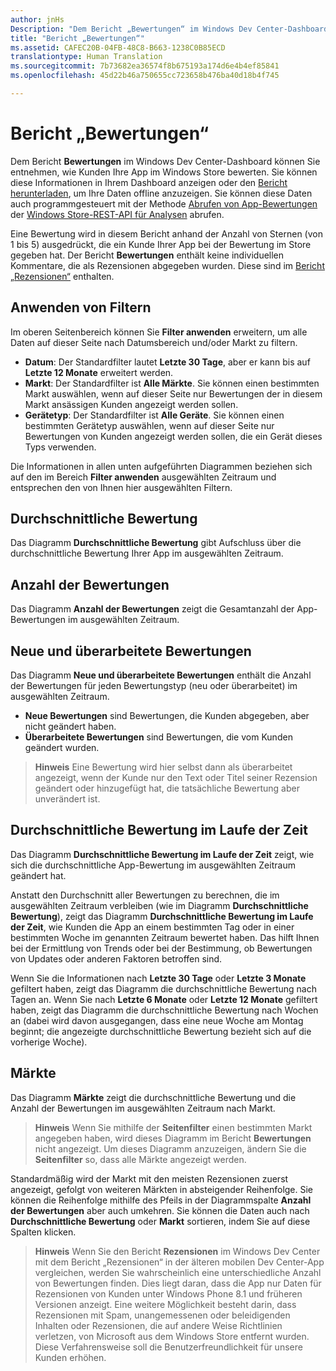```yaml
---
author: jnHs
Description: "Dem Bericht „Bewertungen“ im Windows Dev Center-Dashboard können Sie entnehmen, wie Kunden Ihre App im Windows Store bewerten."
title: "Bericht „Bewertungen“"
ms.assetid: CAFEC20B-04FB-48C8-B663-1238C0B85ECD
translationtype: Human Translation
ms.sourcegitcommit: 7b73682ea36574f8b675193a174d6e4b4ef85841
ms.openlocfilehash: 45d22b46a750655cc723658b476ba40d18b4f745

---
```


# Bericht „Bewertungen“


Dem Bericht **Bewertungen** im Windows Dev Center-Dashboard können Sie entnehmen, wie Kunden Ihre App im Windows Store bewerten. Sie können diese Informationen in Ihrem Dashboard anzeigen oder den [Bericht herunterladen](download-analytic-reports.md), um Ihre Daten offline anzuzeigen. Sie können diese Daten auch programmgesteuert mit der Methode [Abrufen von App-Bewertungen](../monetize/get-app-ratings.md) der [Windows Store-REST-API für Analysen](../monetize/access-analytics-data-using-windows-store-services.md) abrufen.

Eine Bewertung wird in diesem Bericht anhand der Anzahl von Sternen (von 1 bis 5) ausgedrückt, die ein Kunde Ihrer App bei der Bewertung im Store gegeben hat. Der Bericht **Bewertungen** enthält keine individuellen Kommentare, die als Rezensionen abgegeben wurden. Diese sind im [Bericht „Rezensionen“](reviews-report.md) enthalten.

## Anwenden von Filtern


Im oberen Seitenbereich können Sie **Filter anwenden** erweitern, um alle Daten auf dieser Seite nach Datumsbereich und/oder Markt zu filtern.

-   **Datum**: Der Standardfilter lautet **Letzte 30 Tage**, aber er kann bis auf **Letzte 12 Monate** erweitert werden.
-   **Markt**: Der Standardfilter ist **Alle Märkte**. Sie können einen bestimmten Markt auswählen, wenn auf dieser Seite nur Bewertungen der in diesem Markt ansässigen Kunden angezeigt werden sollen.
-   **Gerätetyp**: Der Standardfilter ist **Alle Geräte**. Sie können einen bestimmten Gerätetyp auswählen, wenn auf dieser Seite nur Bewertungen von Kunden angezeigt werden sollen, die ein Gerät dieses Typs verwenden.

Die Informationen in allen unten aufgeführten Diagrammen beziehen sich auf den im Bereich **Filter anwenden** ausgewählten Zeitraum und entsprechen den von Ihnen hier ausgewählten Filtern.

## Durchschnittliche Bewertung


Das Diagramm **Durchschnittliche Bewertung** gibt Aufschluss über die durchschnittliche Bewertung Ihrer App im ausgewählten Zeitraum.

## Anzahl der Bewertungen


Das Diagramm **Anzahl der Bewertungen** zeigt die Gesamtanzahl der App-Bewertungen im ausgewählten Zeitraum.

## Neue und überarbeitete Bewertungen


Das Diagramm **Neue und überarbeitete Bewertungen** enthält die Anzahl der Bewertungen für jeden Bewertungstyp (neu oder überarbeitet) im ausgewählten Zeitraum.

-   **Neue Bewertungen** sind Bewertungen, die Kunden abgegeben, aber nicht geändert haben.
-   **Überarbeitete Bewertungen** sind Bewertungen, die vom Kunden geändert wurden.

>**Hinweis**  Eine Bewertung wird hier selbst dann als überarbeitet angezeigt, wenn der Kunde nur den Text oder Titel seiner Rezension geändert oder hinzugefügt hat, die tatsächliche Bewertung aber unverändert ist.

## Durchschnittliche Bewertung im Laufe der Zeit


Das Diagramm **Durchschnittliche Bewertung im Laufe der Zeit** zeigt, wie sich die durchschnittliche App-Bewertung im ausgewählten Zeitraum geändert hat.

Anstatt den Durchschnitt aller Bewertungen zu berechnen, die im ausgewählten Zeitraum verbleiben (wie im Diagramm **Durchschnittliche Bewertung**), zeigt das Diagramm **Durchschnittliche Bewertung im Laufe der Zeit**, wie Kunden die App an einem bestimmten Tag oder in einer bestimmten Woche im genannten Zeitraum bewertet haben. Das hilft Ihnen bei der Ermittlung von Trends oder bei der Bestimmung, ob Bewertungen von Updates oder anderen Faktoren betroffen sind.

Wenn Sie die Informationen nach **Letzte 30 Tage** oder **Letzte 3 Monate** gefiltert haben, zeigt das Diagramm die durchschnittliche Bewertung nach Tagen an. Wenn Sie nach **Letzte 6 Monate** oder **Letzte 12 Monate** gefiltert haben, zeigt das Diagramm die durchschnittliche Bewertung nach Wochen an (dabei wird davon ausgegangen, dass eine neue Woche am Montag beginnt; die angezeigte durchschnittliche Bewertung bezieht sich auf die vorherige Woche).

## Märkte


Das Diagramm **Märkte** zeigt die durchschnittliche Bewertung und die Anzahl der Bewertungen im ausgewählten Zeitraum nach Markt.

> **Hinweis**  Wenn Sie mithilfe der **Seitenfilter** einen bestimmten Markt angegeben haben, wird dieses Diagramm im Bericht **Bewertungen** nicht angezeigt. Um dieses Diagramm anzuzeigen, ändern Sie die **Seitenfilter** so, dass alle Märkte angezeigt werden.

Standardmäßig wird der Markt mit den meisten Rezensionen zuerst angezeigt, gefolgt von weiteren Märkten in absteigender Reihenfolge. Sie können die Reihenfolge mithilfe des Pfeils in der Diagrammspalte **Anzahl der Bewertungen** aber auch umkehren. Sie können die Daten auch nach **Durchschnittliche Bewertung** oder **Markt** sortieren, indem Sie auf diese Spalten klicken.

> **Hinweis**  Wenn Sie den Bericht **Rezensionen** im Windows Dev Center mit dem Bericht „Rezensionen“ in der älteren mobilen Dev Center-App vergleichen, werden Sie wahrscheinlich eine unterschiedliche Anzahl von Bewertungen finden. Dies liegt daran, dass die App nur Daten für Rezensionen von Kunden unter Windows Phone 8.1 und früheren Versionen anzeigt. Eine weitere Möglichkeit besteht darin, dass Rezensionen mit Spam, unangemessenen oder beleidigenden Inhalten oder Rezensionen, die auf andere Weise Richtlinien verletzen, von Microsoft aus dem Windows Store entfernt wurden. Diese Verfahrensweise soll die Benutzerfreundlichkeit für unsere Kunden erhöhen.

 

 



<!--HONumber=Nov16_HO1-->


